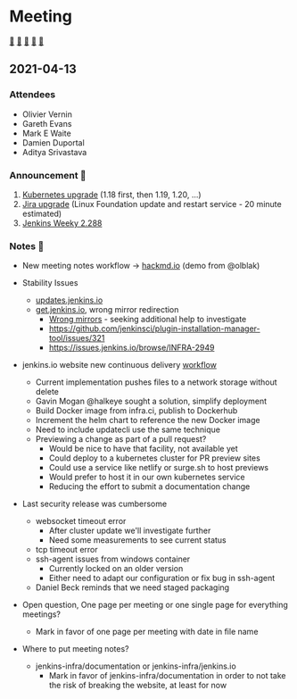# Meeting

[:movie_camera:](https://zoom.us/j/92454301214?pwd=aEVoUi9EanpaakN3L1ZxRlpDQk5Ddz09)
[:calendar:](https://jenkins.io/event-calendar/)
[:speech_balloon:](https://jenkins.io/chat/#jenkins-infra)
[:email:](https://groups.google.com/g/jenkins-infra)
[:pencil:](https://hackmd.io/aB8M0bZHRoG4HgLblK7sJQ)


## 2021-04-13

### Attendees

* Olivier Vernin
* Gareth Evans
* Mark E Waite
* Damien Duportal
* Aditya Srivastava

### Announcement :loudspeaker:

1. [Kubernetes upgrade](https://status.jenkins.io/issues/2021-04-14-maintenance-publick8s/) (1.18 first, then 1.19, 1.20, ...)
2. [Jira upgrade](https://status.jenkins.io/issues/2021-04-15-jira-upgrade/) (Linux Foundation update and restart service - 20 minute estimated)
3. [Jenkins Weeky 2.288](https://github.com/jenkinsci/jenkins/releases/tag/jenkins-2.288)

### Notes :book:

* New meeting notes workflow -> [hackmd.io](https://hackmd.io/aB8M0bZHRoG4HgLblK7sJQ) (demo from @olblak)
* Stability Issues
  * [updates.jenkins.io](https://updates.jenkins.io)
  * [get.jenkins.io](https://get.jenkins.io), wrong mirror redirection
    * [Wrong mirrors](https://get.jenkins.io/debian/jenkins_2.288_all.deb?mirrorlist) - seeking additional help to investigate
    * https://github.com/jenkinsci/plugin-installation-manager-tool/issues/321
    * https://issues.jenkins.io/browse/INFRA-2949
* jenkins.io website new continuous delivery [workflow](https://github.com/jenkins-infra/jenkins.io/blob/master/updateCli/updateCli.d/charts.yaml)
  * Current implementation pushes files to a network storage without delete
  * Gavin Mogan @halkeye sought a solution, simplify deployment
  * Build Docker image from infra.ci, publish to Dockerhub
  * Increment the helm chart to reference the new Docker image
  * Need to include updatecli use the same technique
  * Previewing a change as part of a pull request?
    * Would be nice to have that facility, not available yet
    * Could deploy to a kubernetes cluster for PR preview sites
    * Could use a service like netlify or surge.sh to host previews
    * Would prefer to host it in our own kubernetes service
    * Reducing the effort to submit a documentation change
* Last security release was cumbersome
  * websocket timeout error
    * After cluster update we'll investigate further
    * Need some measurements to see current status
  * tcp timeout error
  * ssh-agent issues from windows container
    * Currently locked on an older version
    * Either need to adapt our configuration or fix bug in ssh-agent
  * Daniel Beck reminds that we need staged packaging
  
* Open question, One page per meeting or one single page for everything meetings?
  * Mark in favor of one page per meeting with date in file name
* Where to put meeting notes?
  * jenkins-infra/documentation or jenkins-infra/jenkins.io
    * Mark in favor of jenkins-infra/documentation in order to not take the risk of breaking the website, at least for now  
